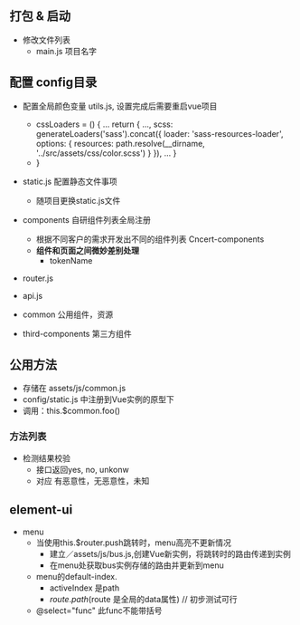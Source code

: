 ## 打包 & 启动
- 修改文件列表
    + main.js 项目名字

## 配置 config目录
- 配置全局颜色变量 utils.js, 设置完成后需要重启vue项目
    +   cssLoaders = () {
            ...
            return {
                ...,
                scss: generateLoaders('sass').concat({
                  loader: 'sass-resources-loader',
                  options: {
                    resources: path.resolve(__dirname, '../src/assets/css/color.scss')
                  }
                }),
                ...
            }
    +   }
- static.js 配置静态文件事项
    +  随项目更换static.js文件
- components 自研组件列表全局注册
    + 根据不同客户的需求开发出不同的组件列表 Cncert-components
    + **组件和页面之间微妙差别处理**
        * tokenName
- router.js
- api.js

- common 公用组件，资源
- third-components 第三方组件

## 公用方法
- 存储在 assets/js/common.js
- config/static.js 中注册到Vue实例的原型下
- 调用：this.$common.foo()

### 方法列表
- 检测结果校验
    + 接口返回yes, no, unkonw
    + 对应 有恶意性，无恶意性，未知

## element-ui
- menu
    + 当使用this.$router.push跳转时，menu高亮不更新情况
        * 建立／assets/js/bus.js,创建Vue新实例，将跳转时的路由传递到实例
        * 在menu处获取bus实例存储的路由并更新到menu
    + menu的default-index.  
        * activeIndex 是path
        * $route.path ($route 是全局的data属性) // 初步测试可行
    + @select="func"  此func不能带括号
